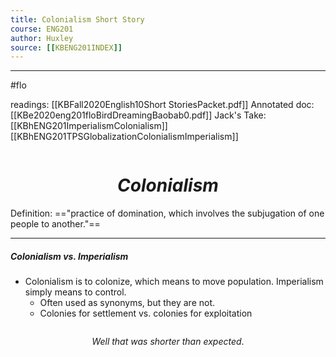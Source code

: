 ```yaml
---
title: Colonialism Short Story 
course: ENG201
author: Huxley 
source: [[KBENG201INDEX]] 
---
```


---

#flo 

readings: [[KBFall2020English10Short StoriesPacket.pdf]]
Annotated doc: [[KBe2020eng201floBirdDreamingBaobab0.pdf]]
Jack's Take: [[KBhENG201ImperialismColonialism]]
[[KBhENG201TPSGlobalizationColonialismImperialism]]

```
```
# $$Colonialism$$ 


Definition: =="practice of domination, which involves the subjugation of one people to another."==

---
##### Colonialism vs. Imperialism

- Colonialism is to colonize, which means to move population. Imperialism simply means to control. 
	- Often used as synonyms, but they are not.
	- Colonies for settlement vs. colonies for exploitation 


```
```

$$Well\ that\ was\ shorter\ than\ expected.$$





































